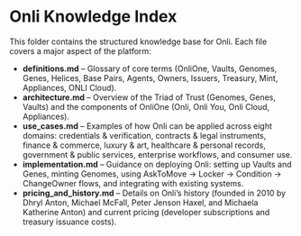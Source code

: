 # Onli Knowledge Index

This folder contains the structured knowledge base for Onli. Each file covers a major aspect of the platform:

- **definitions.md** – Glossary of core terms (OnliOne, Vaults, Genomes, Genes, Helices, Base Pairs, Agents, Owners, Issuers, Treasury, Mint, Appliances, ONLI Cloud).
- **architecture.md** – Overview of the Triad of Trust (Genomes, Genes, Vaults) and the components of OnliOne (Onli, Onli You, Onli Cloud, Appliances).
- **use_cases.md** – Examples of how Onli can be applied across eight domains: credentials & verification, contracts & legal instruments, finance & commerce, luxury & art, healthcare & personal records, government & public services, enterprise workflows, and consumer use.
- **implementation.md** – Guidance on deploying Onli: setting up Vaults and Genes, minting Genomes, using AskToMove → Locker → Condition → ChangeOwner flows, and integrating with existing systems.
- **pricing_and_history.md** – Details on Onli’s history (founded in 2010 by Dhryl Anton, Michael McFall, Peter Jenson Haxel, and Michaela Katherine Anton) and current pricing (developer subscriptions and treasury issuance costs).
